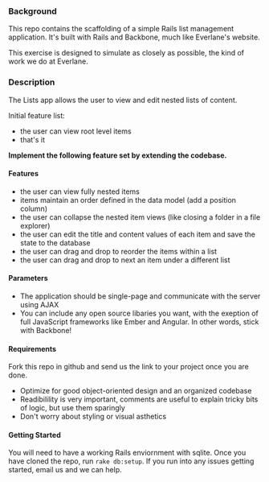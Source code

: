 ### Background

This repo contains the scaffolding of a simple Rails list management application.
It's built with Rails and Backbone, much like Everlane's website.

This exercise is designed to simulate as closely as possible, the kind of work we do at Everlane.

### Description

The Lists app allows the user to view and edit nested lists of content. 

Initial feature list:
- the user can view root level items
- that's it

**Implement the following feature set by extending the codebase.**

#### Features

- the user can view fully nested items
- items maintain an order defined in the data model (add a position column)
- the user can collapse the nested item views (like closing a folder in a file explorer)
- the user can edit the title and content values of each item and save the state to the database
- the user can drag and drop to reorder the items within a list
- the user can drag and drop to next an item under a different list

#### Parameters

- The application should be single-page and communicate with the server using AJAX
- You can include any open source libaries you want, with the exeption of full JavaScript frameworks like Ember and Angular.
In other words, stick with Backbone!

#### Requirements

Fork this repo in github and send us the link to your project once you are done.

- Optimize for good object-oriented design and an organized codebase
- Readibilility is very important, comments are useful to explain tricky bits of logic, but use them sparingly
- Don't worry about styling or visual asthetics

#### Getting Started

You will need to have a working Rails enviornment with sqlite. Once you have cloned the repo, run `rake db:setup`. If you run into any issues getting started, email us and we can help.
